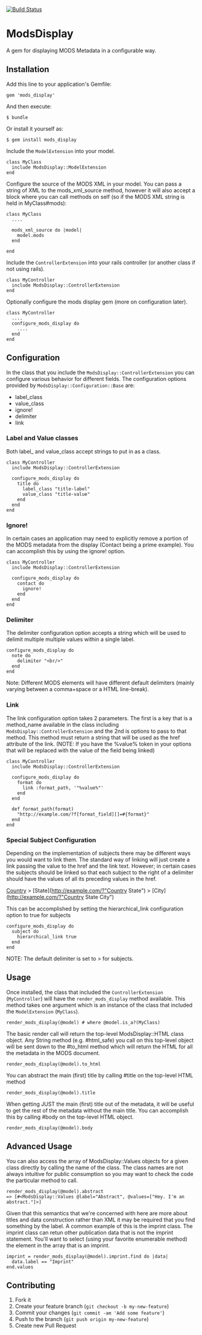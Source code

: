 [![Build Status](https://travis-ci.org/sul-dlss/mods_display.png?branch=master)](https://travis-ci.org/sul-dlss/mods_display)

# ModsDisplay

A gem for displaying MODS Metadata in a configurable way.

## Installation

Add this line to your application's Gemfile:

    gem 'mods_display'

And then execute:

    $ bundle

Or install it yourself as:

    $ gem install mods_display
    
Include the `ModelExtension` into your model.

    class MyClass
      include ModsDisplay::ModelExtension
    end

Configure the source of the MODS XML in your model.  You can pass a string of XML to the mods_xml_source method, however it will also accept a block where you can call methods on self (so if the MODS XML string is held in MyClass#mods):

    class MyClass
      ....
      
      mods_xml_source do |model|
        model.mods
      end
      
    end

Include the `ControllerExtension` into your rails controller (or another class if not using rails).

    class MyController
      include ModsDisplay::ControllerExtension
    end
    
Optionally configure the mods display gem (more on configuration later).

    class MyController
      ....
      configure_mods_display do
        ....
      end
    end

## Configuration

In the class that you include the `ModsDisplay::ControllerExtension` you can configure various behavior for different fields.  The configuration options provided by `ModsDisplay::Configuration::Base` are:

* label_class
* value_class
* ignore!
* delimiter
* link

### Label and Value classes

Both label_ and value_class accept strings to put in as a class.

    class MyController
      include ModsDisplay::ControllerExtension
      
      configure_mods_display do
        title do
          label_class "title-label"
          value_class "title-value"
        end
      end
    end

### Ignore!

In certain cases an application may need to explicitly remove a portion of the MODS metadata from the display (Contact being a prime example).  You can accomplish this by using the ignore! option.

    class MyController
      include ModsDisplay::ControllerExtension
      
      configure_mods_display do
        contact do
          ignore!
        end
      end
    end

### Delimiter

The delimiter configuration option accepts a string which will be used to delimit multiple multiple values within a single label.

    configure_mods_display do
      note do
        delimiter "<br/>"
      end
    end

Note: Different MODS elements will have different default delimiters (mainly varying between a comma+space or a HTML line-break).

### Link

The link configuration option takes 2 parameters. The first is a key that is a method_name available in the class including `ModsDisplay::ControllerExtension` and the 2nd is options to pass to that method.  This method must return a string that will be used as the href attribute of the link. (NOTE: If you have the %value% token in your options that will be replaced with the value of the field being linked)

    class MyController
      include ModsDisplay::ControllerExtension
      
      configure_mods_display do
        format do
          link :format_path, '"%value%"'
        end
      end
      
      def format_path(format)
        "http://example.com/?f[format_field][]=#{format}"
      end
    end

### Special Subject Configuration

Depending on the implementation of subjects there may be different ways you would want to link them.  The standard way of linking will just create a link passing the value to the href and the link text.  However; in certain cases the subjects should be linked so that each subject to the right of a delimiter should have the values of all its preceding values in the href.

[Country](http://example.com/?"Country") > [State](http://example.com/?"Country State") > [City](http://example.com/?"Country State City")
    
This can be accomplished by setting the hierarchical_link configuration option to true for subjects

    configure_mods_display do
      subject do
        hierarchical_link true
      end
    end

NOTE: The default delimiter is set to > for subjects.

## Usage

Once installed, the class that included the `ControllerExtension` (`MyController`) will have the `render_mods_display` method available.  This method takes one argument which is an instance of the class that included the `ModelExtension` (`MyClass`).

    render_mods_display(@model) # where @model.is_a?(MyClass)

The basic render call will return the top-level ModsDisplay::HTML class object.  Any String method (e.g. #html_safe) you call on this top-level object will be sent down to the #to_html method which will return the HTML for all the metadata in the MODS document.

    render_mods_display(@model).to_html

You can abstract the main (first) title by calling #title on the top-level HTML method

    render_mods_display(@model).title

When getting JUST the main (first) title out of the metadata, it will be useful to get the rest of the metadata without the main title.  You can accomplish this by calling #body on the top-level HTML object.

    render_mods_display(@model).body

## Advanced Usage

You can also access the array of ModsDisplay::Values objects for a given class directly by calling the name of the class. The class names are not always intuitive for public consumption so you may want to check the code the particular method to call.

    render_mods_display(@model).abstract
    => [#<ModsDisplay::Values @label="Abstract", @values=["Hey. I'm an abstract."]>]

Given that this semantics that we're concerned with here are more about titles and data construction rather than XML it may be required that you find something by the label. A common example of this is the imprint class.  The imprint class can retun other publication data that is not the imprint statement.  You'll want to select (using your favorite enumerable method) the element in the array that is an imprint.

    imprint = render_mods_display(@model).imprint.find do |data|
      data.label == "Imprint"
    end.values

## Contributing

1. Fork it
2. Create your feature branch (`git checkout -b my-new-feature`)
3. Commit your changes (`git commit -am 'Add some feature'`)
4. Push to the branch (`git push origin my-new-feature`)
5. Create new Pull Request
